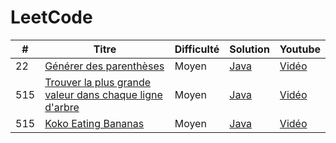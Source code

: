 LeetCode
========

| # | Titre | Difficulté | Solution | Youtube |
|---|---|---|---|---|
| 22 | [Générer des parenthèses](https://leetcode.com/problems/generate-parentheses/) | Moyen | [Java](https://github.com/MiguelSteph/algorithms/blob/main/leetcode/GenerateParentheses.java) | [Vidéo](https://youtu.be/vnICp7TjwPE) |
| 515 | [Trouver la plus grande valeur dans chaque ligne d'arbre](https://leetcode.com/problems/find-largest-value-in-each-tree-row/) | Moyen | [Java](https://github.com/MiguelSteph/algorithms/blob/main/leetcode/FindLargestValueInEachTreeRow.java) | [Vidéo](https://youtu.be/vUZYhd2BgUw) |
| 515 | [Koko Eating Bananas](https://leetcode.com/problems/koko-eating-bananas/) | Moyen | [Java](https://github.com/MiguelSteph/algorithms/blob/main/leetcode/KokoEatingBananas.java) | [Vidéo](https://youtu.be/qnXH24_mILI) |
